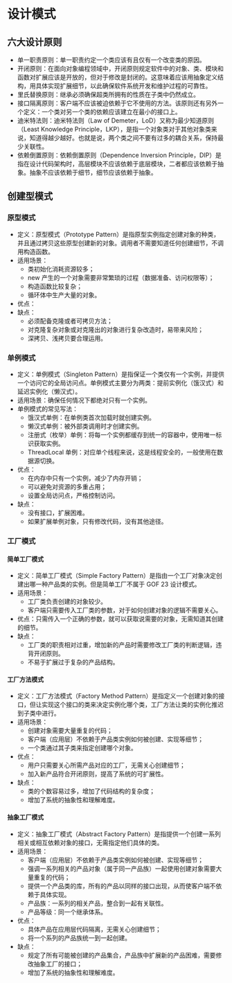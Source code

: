 # 设计模式
## 六大设计原则
- 单一职责原则：单一职责约定一个类应该有且仅有一个改变类的原因。
- 开闭原则：在面向对象编程领域中，开闭原则规定软件中的对象、类、模块和函数对扩展应该是开放的，但对于修改是封闭的。这意味着应该用抽象定义结构，用具体实现扩展细节，以此确保软件系统开发和维护过程的可靠性。
- 里氏替换原则：继承必须确保超类所拥有的性质在子类中仍然成立。
- 接口隔离原则：客户端不应该被迫依赖于它不使用的方法。该原则还有另外一个定义：一个类对另一个类的依赖应该建立在最小的接口上。
- 迪米特法则：迪米特法则（Law of Demeter，LoD）又称为最少知道原则（Least Knowledge Principle，LKP），是指一个对象类对于其他对象类来说，知道得越少越好。也就是说，两个类之间不要有过多的耦合关系，保持最少关联性。
- 依赖倒置原则：依赖倒置原则（Dependence Inversion Principle，DIP）是指在设计代码架构时，高层模块不应该依赖于底层模块，二者都应该依赖于抽象。抽象不应该依赖于细节，细节应该依赖于抽象。
## 创建型模式
### 原型模式
- 定义：原型模式（Prototype Pattern）是指原型实例指定创建对象的种类，并且通过拷贝这些原型创建新的对象。调用者不需要知道任何创建细节，不调用构造函数。
- 适用场景：
  - 类初始化消耗资源较多；
  - new 产生的一个对象需要非常繁琐的过程（数据准备、访问权限等）；
  - 构造函数比较复杂；
  - 循环体中生产大量的对象。
- 优点：
- 缺点：
  - 必须配备克隆或者可拷贝方法；
  - 对克隆复杂对象或对克隆出的对象进行复杂改造时，易带来风险；
  - 深拷贝、浅拷贝要合理运用。

### 单例模式
- 定义：单例模式（Singleton Pattern）是指保证一个类仅有一个实例，并提供一个访问它的全局访问点。单例模式主要分为两类：提前实例化（饿汉式）和延迟实例化（懒汉式）。
- 适用场景：确保任何情况下都绝对只有一个实例。
- 单例模式的常见写法：
  - 饿汉式单例：在单例类首次加载时就创建实例。
  - 懒汉式单例：被外部类调用时才创建实例。
  - 注册式（枚举）单例：将每一个实例都缓存到统一的容器中，使用唯一标识获取实例。
  - ThreadLocal 单例：对应单个线程来说，这是线程安全的，一般使用在数据源切换。
- 优点：
  - 在内存中只有一个实例，减少了内存开销；
  - 可以避免对资源的多重占用；
  - 设置全局访问点，严格控制访问。
- 缺点：
  - 没有接口，扩展困难。
  - 如果扩展单例对象，只有修改代码，没有其他途径。

### 工厂模式
#### 简单工厂模式
- 定义：简单工厂模式（Simple Factory Pattern）是指由一个工厂对象决定创建出哪一种产品类的实例。但是简单工厂不属于 GOF 23  设计模式。
- 适用场景：
  - 工厂类负责创建的对象较少。
  - 客户端只需要传入工厂类的参数，对于如何创建对象的逻辑不需要关心。
- 优点：只需传入一个正确的参数，就可以获取说需要的对象，无需知道其创建的细节。
- 缺点：
  - 工厂类的职责相对过重，增加新的产品时需要修改工厂类的判断逻辑，违背开闭原则。
  - 不易于扩展过于复杂的产品结构。

#### 工厂方法模式
- 定义：工厂方法模式（Factory Method Pattern）是指定义一个创建对象的接口，但让实现这个接口的类来决定实例化哪个类，工厂方法让类的实例化推迟到子类中进行。
- 适用场景：
  - 创建对象需要大量重复的代码；
  - 客户端（应用层）不依赖于产品类实例如何被创建、实现等细节；
  - 一个类通过其子类来指定创建哪个对象。
- 优点：
  - 用户只需要关心所需产品对应的工厂，无需关心创建细节；
  - 加入新产品符合开闭原则，提高了系统的可扩展性。
- 缺点：
  - 类的个数容易过多，增加了代码结构的复杂度；
  - 增加了系统的抽象性和理解难度。

#### 抽象工厂模式
- 定义：抽象工厂模式（Abstract Factory Pattern）是指提供一个创建一系列相关或相互依赖对象的接口，无需指定他们具体的类。
- 适用场景：
  - 客户端（应用层）不依赖于产品类实例如何被创建、实现等细节；
  - 强调一系列相关的产品对象（属于同一产品族）一起使用创建对象需要大量重复的代码；
  - 提供一个产品类的库，所有的产品以同样的接口出现，从而使客户端不依赖于具体实现。
  - 产品族：一系列的相关产品，整合到一起有关联性。
  - 产品等级：同一个继承体系。
- 优点：
  - 具体产品在应用层代码隔离，无需关心创建细节；
  - 将一个系列的产品族统一到一起创建。
- 缺点：
  - 规定了所有可能被创建的产品集合，产品族中扩展新的产品困难，需要修改抽象工厂的接口；
  - 增加了系统的抽象性和理解难度。



















